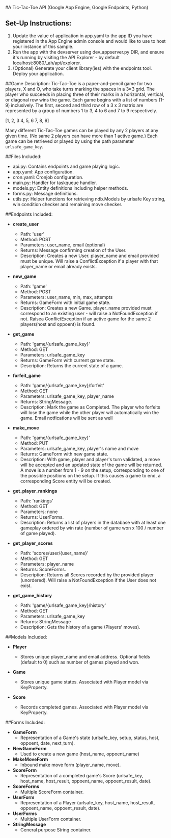 #A Tic-Tac-Toe API (Google App Engine, Google Endpoints, Python)

## Set-Up Instructions:
1.  Update the value of application in app.yaml to the app ID you have registered
 in the App Engine admin console and would like to use to host your instance of this sample.
1.  Run the app with the devserver using dev_appserver.py DIR, and ensure it's
 running by visiting the API Explorer - by default localhost:8080/_ah/api/explorer.
1.  (Optional) Generate your client library(ies) with the endpoints tool.
 Deploy your application.
 
 
 
##Game Description:
Tic-Tac-Toe is a paper-and-pencil game for two players, X and O, who take turns marking the spaces in a 3×3 grid. The player who succeeds in placing three of their marks in a horizontal, vertical, or diagonal row wins the game.
Each game begins with a list of numbers (1-9) inclusively. The first, second and third row of a 3 x 3 matrix are represented by
a group of numbers 1 to 3, 4 to 6 and 7 to 9 respectively.

[1, 2, 3
4, 5, 6
7, 8, 9]

Many different Tic-Tac-Toe games can be played by any 2 players at any
given time. (No same 2 players can have more than 1 active game.)
Each game can be retrieved or played by using the path parameter
`urlsafe_game_key`.

##Files Included:
 - api.py: Contains endpoints and game playing logic.
 - app.yaml: App configuration.
 - cron.yaml: Cronjob configuration.
 - main.py: Handler for taskqueue handler.
 - models.py: Entity definitions including helper methods.
 - forms.py: Message definitions.
 - utils.py: Helper functions for retrieving ndb.Models by urlsafe Key string, win condition checker and remaining move checker.

##Endpoints Included:
 - **create_user**
    - Path: 'user'
    - Method: POST
    - Parameters: user_name, email (optional)
    - Returns: Message confirming creation of the User.
    - Description: Creates a new User. player_name and email provided must be unique. Will 
    raise a ConflictException if a player with that player_name or email already exists.
    
 - **new_game**
    - Path: 'game'
    - Method: POST
    - Parameters: user_name, min, max, attempts
    - Returns: GameForm with initial game state.
    - Description: Creates a new Game. player_name provided must correspond to an
    existing user - will raise a NotFoundException if not. Raisea ConflictException if an active game for the same 2 players(host and oppoent)
    is found.
     
 - **get_game**
    - Path: 'game/{urlsafe_game_key}'
    - Method: GET
    - Parameters: urlsafe_game_key
    - Returns: GameForm with current game state.
    - Description: Returns the current state of a game.

 - **forfeit_game**
    - Path: 'game/{urlsafe_game_key}/forfeit'
    - Method: GET
    - Parameters: urlsafe_game_key, player_name
    - Returns: StringMessage.
    - Description: Mark the game as Completed. The player who forfeits will lose the game while the other player will
    automatically win the game. Email notfications will be sent as well

 - **make_move**
    - Path: 'game/{urlsafe_game_key}'
    - Method: PUT
    - Parameters: urlsafe_game_key, player's name and move
    - Returns: GameForm with new game state.
    - Description: With game, player and player's turn validated, a move will be accepted and an updated state of the game will be returned. A move is a number from 1 - 9 on the setup, corresponding to one of the possible positions on the setup. If this causes a game to end, a corresponding Score entity will be created.
    
 - **get_player_rankings**
    - Path: 'rankings'
    - Method: GET
    - Parameters: none
    - Returns: UserForms.
    - Description: Returns a list of players in the database with at least one gameplay ordered by win rate (number of game won x 100 / number of game played).
    
 - **get_player_scores**
    - Path: 'scores/user/{user_name}'
    - Method: GET
    - Parameters: player_name
    - Returns: ScoreForms. 
    - Description: Returns all Scores recorded by the provided player (unordered).
    Will raise a NotFoundException if the User does not exist.
    
 - **get_game_history**
    - Path: 'game/{urlsafe_game_key}/history'
    - Method: GET
    - Parameters: urlsafe_game_key
    - Returns: StringMessage
    - Description: Gets the history of a game (Players' moves).

##Models Included:
 - **Player**
    - Stores unique player_name and email address. Optional fields (default to 0) such as number of games played and won.
    
 - **Game**
    - Stores unique game states. Associated with Player model via KeyProperty.
    
 - **Score**
    - Records completed games. Associated with Player model via KeyProperty.
    
##Forms Included:
 - **GameForm**
    - Representation of a Game's state (urlsafe_key, setup,
    status, host, oppoent, date, next_turn).
 - **NewGameForm**
    - Used to create a new game (host_name, oppoent_name)
 - **MakeMoveForm**
    - Inbound make move form (player_name, move).
 - **ScoreForm**
    - Representation of a completed game's Score (urlsafe_key, host_name, host_result, oppoent_name, oppoent_result, date).
 - **ScoreForms**
    - Multiple ScoreForm container.
 - **UserForm**
    - Representation of a Player (urlsafe_key, host_name, host_result, oppoent_name, oppoent_result, date).
 - **UserForms**
    - Multiple UserForm container.
 - **StringMessage**
    - General purpose String container.